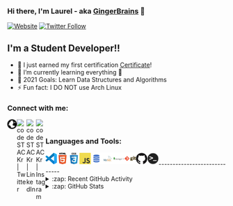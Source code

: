 ### Hi there, I'm Laurel - aka [GingerBrains][website] 👋

[![Website](https://img.shields.io/website?label=GingerBrains&style=for-the-badge&url=https%3A%2F%2Fcodestackr.com)](https://gingerbrains.github.io/cv/)
[![Twitter Follow](https://img.shields.io/twitter/follow/GingerBrains?color=1DA1F2&logo=twitter&style=for-the-badge)](https://twitter.com/intent/follow?original_referer=https%3A%2F%2Fgithub.com%2FcodeSTACKr&screen_name=dsouzalaurel)

## I'm a Student Developer!!

- 🔭 I just earned my first certification [Certificate][certificate]!
- 🌱 I’m currently learning everything 🤣
- 🥅 2021 Goals: Learn Data Structures and Algorithms
- ⚡ Fun fact: I DO NOT use Arch Linux

### Connect with me:

[<img align="left" alt="codeSTACKr.com" width="22px" src="https://raw.githubusercontent.com/iconic/open-iconic/master/svg/globe.svg" />][website]
[<img align="left" alt="codeSTACKr | Twitter" width="22px" src="https://cdn.jsdelivr.net/npm/simple-icons@v3/icons/twitter.svg" />][twitter]
[<img align="left" alt="codeSTACKr | LinkedIn" width="22px" src="https://cdn.jsdelivr.net/npm/simple-icons@v3/icons/linkedin.svg" />][linkedin]
[<img align="left" alt="codeSTACKr | Instagram" width="22px" src="https://cdn.jsdelivr.net/npm/simple-icons@v3/icons/instagram.svg" />][instagram]

<br />

### Languages and Tools:

[<img align="left" alt="Visual Studio Code" width="26px" src="https://raw.githubusercontent.com/github/explore/80688e429a7d4ef2fca1e82350fe8e3517d3494d/topics/visual-studio-code/visual-studio-code.png" />][website]
[<img align="left" alt="HTML5" width="26px" src="https://raw.githubusercontent.com/github/explore/80688e429a7d4ef2fca1e82350fe8e3517d3494d/topics/html/html.png" />][website]
[<img align="left" alt="CSS3" width="26px" src="https://raw.githubusercontent.com/github/explore/80688e429a7d4ef2fca1e82350fe8e3517d3494d/topics/css/css.png" />][website]
[<img align="left" alt="JavaScript" width="26px" src="https://raw.githubusercontent.com/github/explore/80688e429a7d4ef2fca1e82350fe8e3517d3494d/topics/javascript/javascript.png" />][website]
[<img align="left" alt="SQL" width="26px" src="https://raw.githubusercontent.com/github/explore/80688e429a7d4ef2fca1e82350fe8e3517d3494d/topics/sql/sql.png" />][website]
[<img align="left" alt="MySQL" width="26px" src="https://raw.githubusercontent.com/github/explore/80688e429a7d4ef2fca1e82350fe8e3517d3494d/topics/mysql/mysql.png" />][website]
[<img align="left" alt="MongoDB" width="26px" src="https://raw.githubusercontent.com/github/explore/80688e429a7d4ef2fca1e82350fe8e3517d3494d/topics/mongodb/mongodb.png" />][website]
[<img align="left" alt="Git" width="26px" src="https://raw.githubusercontent.com/github/explore/80688e429a7d4ef2fca1e82350fe8e3517d3494d/topics/git/git.png" />][website]
[<img align="left" alt="GitHub" width="26px" src="https://raw.githubusercontent.com/github/explore/78df643247d429f6cc873026c0622819ad797942/topics/github/github.png" />][website]
[<img align="left" alt="Terminal" width="26px" src="https://raw.githubusercontent.com/github/explore/80688e429a7d4ef2fca1e82350fe8e3517d3494d/topics/terminal/terminal.png" />][website]

<br />
-----------------------------
<br />

<details>
  <summary>:zap: Recent GitHub Activity</summary>
  
<!--START_SECTION:activity-->
1. 🎉 Merged PR [#26](https://github.com/jamesgeorge007/csstox/pull/26) in [jamesgeorge007/csstox](https://github.com/jamesgeorge007/csstox)
2. 🎉 Merged PR [#25](https://github.com/jamesgeorge007/csstox/pull/25) in [jamesgeorge007/csstox](https://github.com/jamesgeorge007/csstox)
3. 🎉 Merged PR [#27](https://github.com/jamesgeorge007/csstox/pull/27) in [jamesgeorge007/csstox](https://github.com/jamesgeorge007/csstox)
4. 🎉 Merged PR [#28](https://github.com/jamesgeorge007/csstox/pull/28) in [jamesgeorge007/csstox](https://github.com/jamesgeorge007/csstox)
5. 🎉 Merged PR [#29](https://github.com/jamesgeorge007/csstox/pull/29) in [jamesgeorge007/csstox](https://github.com/jamesgeorge007/csstox)
<!--END_SECTION:activity-->


</details>

<details>
  <summary>:zap: GitHub Stats</summary>

  <img align="left" alt="GingerBrains GitHub Stats" src="https://github-readme-stats-gingerbrains.vercel.app/api?username=GingerBrains&show_icons=true&hide_border=true&theme=tokyonight" />

</details>

[website]: https://gingerbrains.github.io/cv/
[twitter]: https://twitter.com/DsouzaLaurel
[instagram]: https://www.instagram.com/laurel_dsouza4_4/
[linkedin]: https://www.linkedin.com/in/laurel-dsouza-8169481a4/
[certificate]: https://courses.nvidia.com/certificates/9155350347d24180bb8dcb4b3b6003ff

